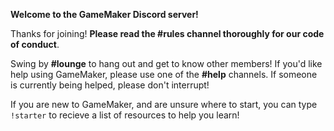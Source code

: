 __**Welcome to the GameMaker Discord server!**__

Thanks for joining! **Please read the #rules channel thoroughly for our code of conduct**.

Swing by **#lounge** to hang out and get to know other members! If you'd like help using GameMaker, please use one of the **#help** channels. If someone is currently being helped, please don't interrupt!

If you are new to GameMaker, and are unsure where to start, you can type `!starter` to recieve a list of resources to help you learn!
